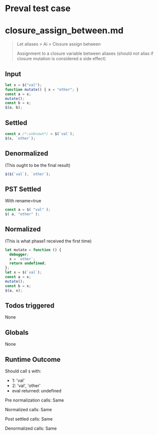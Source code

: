 # Preval test case

# closure_assign_between.md

> Let aliases > Ai > Closure assign between
>
> Assignment to a closure variable between aliases (should not alias if closure mutation is considered a side effect)

## Input

`````js filename=intro
let x = $("val");
function mutate() { x = "other"; }
const a = x;
mutate();
const b = x;
$(a, b);
`````


## Settled


`````js filename=intro
const x /*:unknown*/ = $(`val`);
$(x, `other`);
`````


## Denormalized
(This ought to be the final result)

`````js filename=intro
$($(`val`), `other`);
`````


## PST Settled
With rename=true

`````js filename=intro
const a = $( "val" );
$( a, "other" );
`````


## Normalized
(This is what phase1 received the first time)

`````js filename=intro
let mutate = function () {
  debugger;
  x = `other`;
  return undefined;
};
let x = $(`val`);
const a = x;
mutate();
const b = x;
$(a, x);
`````


## Todos triggered


None


## Globals


None


## Runtime Outcome


Should call `$` with:
 - 1: 'val'
 - 2: 'val', 'other'
 - eval returned: undefined

Pre normalization calls: Same

Normalized calls: Same

Post settled calls: Same

Denormalized calls: Same
